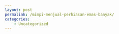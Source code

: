 ```yaml
---
layout: post
permalink: /mimpi-menjual-perhiasan-emas-banyak/
categories:
    - Uncategorized
---
```


